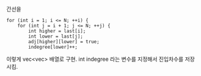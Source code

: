간선을 
```
for (int i = 1; i <= N; ++i) {
    for (int j = i + 1; j <= N; ++j) {
        int higher = last[i];
        int lower = last[j];
        adj[higher][lower] = true;
        indegree[lower]++;
```
이렇게 vec<vec<bool>> 배열로 구현.
int  indegree 라는 변수를 지정해서 진입차수를 저장시킴.






